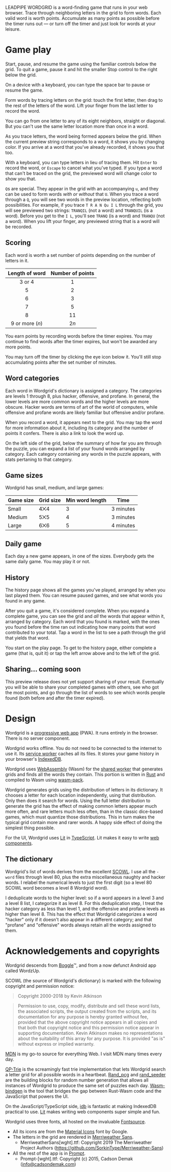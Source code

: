 LEADPIPE WORDGRID is a word-finding game that runs in your web browser.  Trace
through neighboring letters in the grid to form words.  Each valid word is worth
points.  Accumulate as many points as possible before the timer runs out — or
turn off the timer and just look for words at your leisure.

# Game play

Start, pause, and resume the game using the familiar controls below the grid. To
quit a game, pause it and hit the smaller Stop control to the right below the
grid.

On a device with a keyboard, you can type the space bar to pause or resume the
game.

Form words by tracing letters on the grid: touch the first letter, then drag to
the rest of the letters of the word. Lift your finger from the last letter to
record the word.

You can go from one letter to any of its eight neighbors, straight or diagonal.
But you can't use the same letter location more than once in a word.

As you trace letters, the word being formed appears below the grid. When the
current preview string corresponds to a word, it shows you by changing color. If
you arrive at a word that you've already recorded, it shows you that too.

With a keyboard, you can type letters in lieu of tracing them. Hit `Enter` to
record the word, or `Escape` to cancel what you've typed. If you type a word
that can't be traced on the grid, the previewed word will change color to show
you that.

`Q`s are special. They appear in the grid with an accompanying `u`, and they can
be used to form words _with or without_ that `U`. When you trace a word through
a `Q`, you will see two words in the preview location, reflecting both
possibilities. For example, if you trace `T R A N Qu I L` through the grid, you
will see previewed two strings: `TRANQIL` (not a word) and `TRANQUIL` (is a
word). Before you get to the `I L`, you'll see `TRANQ` (is a word) and `TRANQU`
(not a word). When you lift your finger, any previewed string that is a word
will be recorded.

## Scoring

Each word is worth a set number of points depending on the number of letters in
it.

  | Length of word | Number of points |
  | :---:          | :---: |
  | 3 or 4         | 1     |
  | 5              | 2     |
  | 6              | 3     |
  | 7              | 5     |
  | 8              | 11    |
  | 9 or more $(n)$| $2n$  |

You earn points by recording words before the timer expires. You may continue to
find words after the timer expires, but won't be awarded any more points.

You may turn off the timer by clicking the eye icon below it. You'll still stop
accumulating points after the set number of minutes.

## Word categories

Each word in Wordgrid's dictionary is assigned a category. The categories are
levels 1 through 8, plus hacker, offensive, and profane. In general, the lower
levels are more common words and the higher levels are more obscure. Hacker
words are terms of art of the world of computers, while offensive and profane
words are likely familiar but offensive and/or profane.

When you record a word, it appears next to the grid. You may tap the word for
more information about it, including its category and the number of points it
confers. There is also a link to look the word up.

On the left side of the grid, below the summary of how far you are through the
puzzle, you can expand a list of your found words arranged by category. Each
category containing any words in the puzzle appears, with stats pertaning to
that category.

## Game sizes

Wordgrid has small, medium, and large games:

  | Game size | Grid size | Min word length | Time      |
  | ---       | ---       | ---             | ---       |
  | Small     | 4⨉4       | 3               | 3 minutes |
  | Medium    | 5⨉5       | 4               | 3 minutes |
  | Large     | 6⨉6       | 5               | 4 minutes |

## Daily game

Each day a new game appears, in one of the sizes. Everybody gets the same daily
game. You may play it or not.

## History

The history page shows all the games you've played, arranged by when you last
played them. You can resume paused games, and see what words you found in any
game.

After you quit a game, it's considered complete. When you expand a complete
game, you can see the grid and _all_ the words that appear within it, arranged
by category. Each word that you found is marked, with the ones you found before
the time ran out indicating how many points that word contributed to your total.
Tap a word in the list to see a path through the grid that yields that word.

You start on the play page. To get to the history page, either complete a game
(that is, quit it) or tap the left arrow above and to the left of the grid.

## Sharing... coming soon

This preview release does not yet support sharing of your result. Eventually you
will be able to share your completed games with others, see who got the most
points, and go through the list of words to see which words people found (both
before and after the timer expired).

# Design

Wordgrid is a [progressive web
app](https://www.google.com/search?q=define+%2Bpwa) (PWA). It runs entirely in
the browser. There is no server component.

Wordgrid works offline. You do not need to be connected to the internet to use
it. Its [service
worker](https://developer.mozilla.org/en-US/docs/Web/API/Service_Worker_API)
caches all its files. It stores your game history in your browser's
[IndexedDB](https://developer.mozilla.org/en-US/docs/Web/API/IndexedDB_API).

Wordgrid uses [WebAssembly](https://www.google.com/search?q=define+%2Bwasm)
(Wasm) for the [shared
worker](https://developer.mozilla.org/en-US/docs/Web/API/SharedWorker) that
generates grids and finds all the words they contain. This portion is written in
[Rust](https://www.rust-lang.org/) and compiled to Wasm using
[wasm-pack](https://github.com/rustwasm/wasm-pack).

Wordgrid generates grids using the distribution of letters in its dictionary. It
chooses a letter for each location independently, using that distribution. Only
then does it search for words. Using the full letter distribution to generate
the grid has the effect of making common letters appear much more often, and
rare letters much less often, than in the classic dice-based games, which must
quantize those distributions. This in turn makes the typical grid contain more
and rarer words. A happy side effect of doing the simplest thing possible.

For the UI, Wordgrid uses [Lit](https://lit.dev/) in
[TypeScript](https://www.typescriptlang.org/). Lit makes it easy to write [web
components](https://developer.mozilla.org/en-US/docs/Web/Web_Components).

## The dictionary

Wordgrid's list of words derives from the excellent
[SCOWL](http://wordlist.aspell.net/scowl-readme/). I use all the `-word` files
through level 80, plus the extra miscellaneous naughty and hacker words. I
relabel the numerical levels to just the first digit (so a level 80 SCOWL word
becomes a level 8 Wordgrid word).

I deduplicate words to the higher level: so if a word appears in a level 3 and a
level 8 list, I categorize it as level 8. For this deduplication step, I treat
the hacker category as less than level 1, and the offensive and profane levels
as higher than level 8. This has the effect that Wordgrid categorizes a word
"hacker" only if it doesn't also appear in a different category; and that
"profane" and "offensive" words always retain all the words assigned to them.

# Acknowledgements and copyrights

Wordgrid descends from [Boggle](https://en.wikipedia.org/wiki/Boggle)™️, and
from a now defunct Android app called WordzUp.

SCOWL (the source of Wordgrid's dictionary) is marked with the following
copyright and permission notice:
> Copyright 2000-2018 by Kevin Atkinson

> Permission to use, copy, modify, distribute and sell these word
  lists, the associated scripts, the output created from the scripts,
  and its documentation for any purpose is hereby granted without fee,
  provided that the above copyright notice appears in all copies and
  that both that copyright notice and this permission notice appear in
  supporting documentation. Kevin Atkinson makes no representations
  about the suitability of this array for any purpose. It is provided
  "as is" without express or implied warranty.

[MDN](https://developer.mozilla.org/en-US/) is my go-to source for everything
Web. I visit MDN many times every day.

[QP-Trie](https://docs.rs/qp-trie/latest/qp_trie/) is the screamingly fast trie
implementation that lets Wordgrid search a letter grid for all possible words in
a heartbeat. [Rand_pcg](https://docs.rs/rand_pcg/latest/rand_pcg/) and
[rand_seeder](https://docs.rs/rand_seeder/latest/rand_seeder/) are the building
blocks for random number generation that allows all instances of Wordgrid to
produce the same set of puzzles each day.
[Wasm-bindgen](https://rustwasm.github.io/wasm-bindgen/) is the tool that
bridges the gap between Rust-Wasm code and the JavaScript that powers the UI.

On the JavaScript/TypeScript side, [idb](https://github.com/jakearchibald/idb)
is fantastic at making IndexedDB practical to use. [Lit](https://lit.dev/) makes
writing web components super simple and fun.

Wordgrid uses three fonts, all hosted on the invaluable
[Fontsource](https://fontsource.org/).

- All its icons are from the [Material
  Icons](https://fontsource.org/fonts/material-icons) font by Google.
- The letters in the grid are rendered in [Merriweather
  Sans](https://fontsource.org/fonts/merriweather-sans).
  - MerriweatherSans[wght].ttf: Copyright 2019 The Merriweather Project Authors
    (https://github.com/SorkinType/Merriweather-Sans)
- All the rest of the app is in [Prompt](https://fontsource.org/fonts/prompt).
  - Prompt-[wght].ttf: Copyright (c) 2015, Cadson Demak (info@cadsondemak.com)
